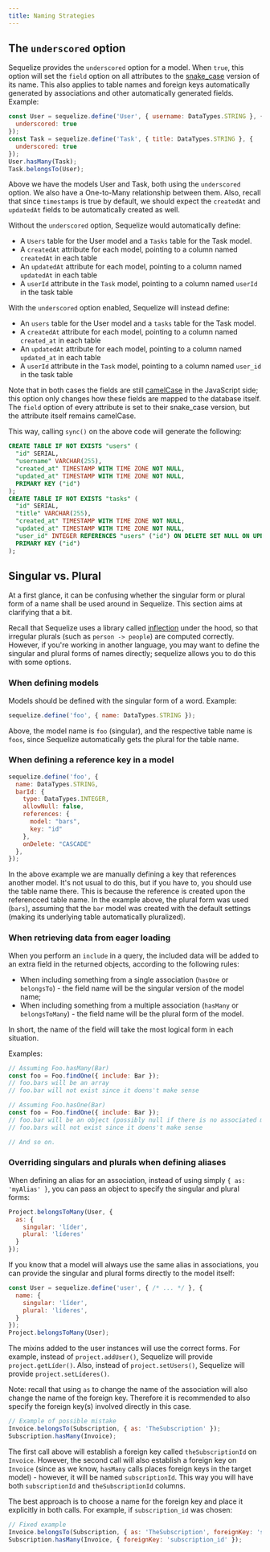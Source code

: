 ```yaml
---
title: Naming Strategies
---
```


## The `underscored` option

Sequelize provides the `underscored` option for a model. When `true`, this option will set the `field` option on all attributes to the [snake_case](https://en.wikipedia.org/wiki/Snake_case) version of its name. This also applies to table names and foreign keys automatically generated by associations and other automatically generated fields. Example:

```js
const User = sequelize.define('User', { username: DataTypes.STRING }, {
  underscored: true
});
const Task = sequelize.define('Task', { title: DataTypes.STRING }, {
  underscored: true
});
User.hasMany(Task);
Task.belongsTo(User);
```

Above we have the models User and Task, both using the `underscored` option. We also have a One-to-Many relationship between them. Also, recall that since `timestamps` is true by default, we should expect the `createdAt` and `updatedAt` fields to be automatically created as well.

Without the `underscored` option, Sequelize would automatically define:

* A `Users` table for the User model and a `Tasks` table for the Task model.
* A `createdAt` attribute for each model, pointing to a column named `createdAt` in each table
* An `updatedAt` attribute for each model, pointing to a column named `updatedAt` in each table
* A `userId` attribute in the `Task` model, pointing to a column named `userId` in the task table

With the `underscored` option enabled, Sequelize will instead define:

* An `users` table for the User model and a `tasks` table for the Task model.
* A `createdAt` attribute for each model, pointing to a column named `created_at` in each table
* An `updatedAt` attribute for each model, pointing to a column named `updated_at` in each table
* A `userId` attribute in the `Task` model, pointing to a column named `user_id` in the task table

Note that in both cases the fields are still [camelCase](https://en.wikipedia.org/wiki/Camel_case) in the JavaScript side; this option only changes how these fields are mapped to the database itself. The `field` option of every attribute is set to their snake_case version, but the attribute itself remains camelCase.

This way, calling `sync()` on the above code will generate the following:

```sql
CREATE TABLE IF NOT EXISTS "users" (
  "id" SERIAL,
  "username" VARCHAR(255),
  "created_at" TIMESTAMP WITH TIME ZONE NOT NULL,
  "updated_at" TIMESTAMP WITH TIME ZONE NOT NULL,
  PRIMARY KEY ("id")
);
CREATE TABLE IF NOT EXISTS "tasks" (
  "id" SERIAL,
  "title" VARCHAR(255),
  "created_at" TIMESTAMP WITH TIME ZONE NOT NULL,
  "updated_at" TIMESTAMP WITH TIME ZONE NOT NULL,
  "user_id" INTEGER REFERENCES "users" ("id") ON DELETE SET NULL ON UPDATE CASCADE,
  PRIMARY KEY ("id")
);
```

## Singular vs. Plural

At a first glance, it can be confusing whether the singular form or plural form of a name shall be used around in Sequelize. This section aims at clarifying that a bit.

Recall that Sequelize uses a library called [inflection](https://www.npmjs.com/package/inflection) under the hood, so that irregular plurals (such as `person -> people`) are computed correctly. However, if you're working in another language, you may want to define the singular and plural forms of names directly; sequelize allows you to do this with some options.

### When defining models

Models should be defined with the singular form of a word. Example:

```js
sequelize.define('foo', { name: DataTypes.STRING });
```

Above, the model name is `foo` (singular), and the respective table name is `foos`, since Sequelize automatically gets the plural for the table name.

### When defining a reference key in a model

```js
sequelize.define('foo', {
  name: DataTypes.STRING,
  barId: {
    type: DataTypes.INTEGER,
    allowNull: false,
    references: {
      model: "bars",
      key: "id"
    },
    onDelete: "CASCADE"
  },
});
```

In the above example we are manually defining a key that references another model. It's not usual to do this, but if you have to, you should use the table name there. This is because the reference is created upon the referencced table name. In the example above, the plural form was used (`bars`), assuming that the `bar` model was created with the default settings (making its underlying table automatically pluralized).

### When retrieving data from eager loading

When you perform an `include` in a query, the included data will be added to an extra field in the returned objects, according to the following rules:

* When including something from a single association (`hasOne` or `belongsTo`) - the field name will be the singular version of the model name;
* When including something from a multiple association (`hasMany` or `belongsToMany`) - the field name will be the plural form of the model.

In short, the name of the field will take the most logical form in each situation.

Examples:

```js
// Assuming Foo.hasMany(Bar)
const foo = Foo.findOne({ include: Bar });
// foo.bars will be an array
// foo.bar will not exist since it doens't make sense

// Assuming Foo.hasOne(Bar)
const foo = Foo.findOne({ include: Bar });
// foo.bar will be an object (possibly null if there is no associated model)
// foo.bars will not exist since it doens't make sense

// And so on.
```

### Overriding singulars and plurals when defining aliases

When defining an alias for an association, instead of using simply `{ as: 'myAlias' }`, you can pass an object to specify the singular and plural forms:

```js
Project.belongsToMany(User, {
  as: {
    singular: 'líder',
    plural: 'líderes'
  }
});
```

If you know that a model will always use the same alias in associations, you can provide the singular and plural forms directly to the model itself:

```js
const User = sequelize.define('user', { /* ... */ }, {
  name: {
    singular: 'líder',
    plural: 'líderes',
  }
});
Project.belongsToMany(User);
```

The mixins added to the user instances will use the correct forms. For example, instead of `project.addUser()`, Sequelize will provide `project.getLíder()`. Also, instead of `project.setUsers()`, Sequelize will provide `project.setLíderes()`.

Note: recall that using `as` to change the name of the association will also change the name of the foreign key. Therefore it is recommended to also specify the foreign key(s) involved directly in this case.

```js
// Example of possible mistake
Invoice.belongsTo(Subscription, { as: 'TheSubscription' });
Subscription.hasMany(Invoice);
```

The first call above will establish a foreign key called `theSubscriptionId` on `Invoice`. However, the second call will also establish a foreign key on `Invoice` (since as we know, `hasMany` calls places foreign keys in the target model) - however, it will be named `subscriptionId`. This way you will have both `subscriptionId` and `theSubscriptionId` columns.

The best approach is to choose a name for the foreign key and place it explicitly in both calls. For example, if `subscription_id` was chosen:

```js
// Fixed example
Invoice.belongsTo(Subscription, { as: 'TheSubscription', foreignKey: 'subscription_id' });
Subscription.hasMany(Invoice, { foreignKey: 'subscription_id' });
```

